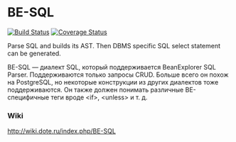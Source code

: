 # BE-SQL

[![Build Status](https://travis-ci.com/DevelopmentOnTheEdge/be-sql.svg?branch=master)](https://travis-ci.com/DevelopmentOnTheEdge/be-sql) [![Coverage Status](https://coveralls.io/repos/github/DevelopmentOnTheEdge/be-sql/badge.svg?branch=master)](https://coveralls.io/github/DevelopmentOnTheEdge/be-sql?branch=master)

Parse SQL and builds its AST.
Then DBMS specific SQL select statement can be generated.

BE-SQL — диалект SQL, который поддерживается BeanExplorer SQL Parser. 
Поддерживаются только запросы CRUD. 
Больше всего он похож на PostgreSQL, но некоторые конструкции из других диалектов тоже поддерживаются. 
Он также должен понимать различные BE-специфичные теги вроде &lt;if&gt;, &lt;unless&gt; и т. д. 

### Wiki
http://wiki.dote.ru/index.php/BE-SQL

